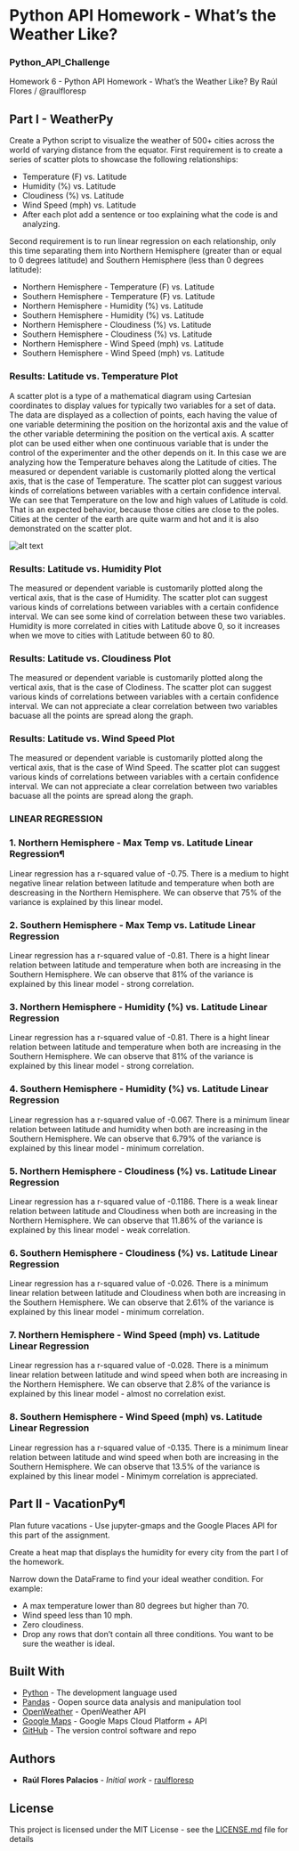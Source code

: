 # Python API Homework - What’s the Weather Like?
### Python_API_Challenge

Homework 6 - Python API Homework - What’s the Weather Like?
By Raúl Flores / @raulfloresp

## Part I - WeatherPy
Create a Python script to visualize the weather of 500+ cities across the world of varying distance from the equator. 
First requirement is to create a series of scatter plots to showcase the following relationships:

* Temperature (F) vs. Latitude
* Humidity (%) vs. Latitude
* Cloudiness (%) vs. Latitude
* Wind Speed (mph) vs. Latitude
* After each plot add a sentence or too explaining what the code is and analyzing.

Second requirement is to run linear regression on each relationship, only this time separating them into Northern Hemisphere (greater than or equal to 0 degrees latitude) and Southern Hemisphere (less than 0 degrees latitude):

* Northern Hemisphere - Temperature (F) vs. Latitude
* Southern Hemisphere - Temperature (F) vs. Latitude
* Northern Hemisphere - Humidity (%) vs. Latitude
* Southern Hemisphere - Humidity (%) vs. Latitude
* Northern Hemisphere - Cloudiness (%) vs. Latitude
* Southern Hemisphere - Cloudiness (%) vs. Latitude
* Northern Hemisphere - Wind Speed (mph) vs. Latitude
* Southern Hemisphere - Wind Speed (mph) vs. Latitude

### Results: Latitude vs. Temperature Plot
A scatter plot is a type of a mathematical diagram using Cartesian coordinates to display values for typically two variables for a set of data. The data are displayed as a collection of points, each having the value of one variable determining the position on the horizontal axis and the value of the other variable determining the position on the vertical axis.
A scatter plot can be used either when one continuous variable that is under the control of the experimenter and the other depends on it. In this case we are analyzing how the Temperature behaves along the Latitude of cities.
The measured or dependent variable is customarily plotted along the vertical axis, that is the case of Temperature. The scatter plot can suggest various kinds of correlations between variables with a certain confidence interval.
We can see that Temperature on the low and high values of Latitude is cold. That is an expected behavior, because those cities are close to the poles. Cities at the center of the earth are quite warm and hot and it is also demonstrated on the scatter plot.

![alt text](https://github.com/raulfloresp/databootcamp/blob/master/python-api-challenge/WeatherPy/Latitude_vs_Temperature.png?raw=true)

### Results: Latitude vs. Humidity Plot
The measured or dependent variable is customarily plotted along the vertical axis, that is the case of Humidity. The scatter plot can suggest various kinds of correlations between variables with a certain confidence interval.
We can see some kind of correlation between these two variables. Humidity is more correlated in cities with Latitude above 0, so it increases when we move to cities with Latitude between 60 to 80.

### Results: Latitude vs. Cloudiness Plot
The measured or dependent variable is customarily plotted along the vertical axis, that is the case of Clodiness. The scatter plot can suggest various kinds of correlations between variables with a certain confidence interval.
We can not appreciate a clear correlation between two variables bacuase all the points are spread along the graph.

### Results: Latitude vs. Wind Speed Plot
The measured or dependent variable is customarily plotted along the vertical axis, that is the case of Wind Speed. The scatter plot can suggest various kinds of correlations between variables with a certain confidence interval.
We can not appreciate a clear correlation between two variables bacuase all the points are spread along the graph.

### LINEAR REGRESSION
### 1. Northern Hemisphere - Max Temp vs. Latitude Linear Regression¶
Linear regression has a r-squared value of -0.75. There is a medium to hight negative linear relation between latitude and temperature when both are descreasing in the Northern Hemisphere. We can observe that 75% of the variance is explained by this linear model.

### 2. Southern Hemisphere - Max Temp vs. Latitude Linear Regression
Linear regression has a r-squared value of -0.81. There is a hight linear relation between latitude and temperature when both are increasing in the Southern Hemisphere. We can observe that 81% of the variance is explained by this linear model - strong correlation.

### 3. Northern Hemisphere - Humidity (%) vs. Latitude Linear Regression
Linear regression has a r-squared value of -0.81. There is a hight linear relation between latitude and temperature when both are increasing in the Southern Hemisphere. We can observe that 81% of the variance is explained by this linear model - strong correlation.

### 4. Southern Hemisphere - Humidity (%) vs. Latitude Linear Regression
Linear regression has a r-squared value of -0.067. There is a minimum linear relation between latitude and humidity when both are increasing in the Southern Hemisphere. We can observe that 6.79% of the variance is explained by this linear model - minimum correlation.

### 5. Northern Hemisphere - Cloudiness (%) vs. Latitude Linear Regression
Linear regression has a r-squared value of -0.1186. There is a weak linear relation between latitude and Cloudiness when both are increasing in the Northern Hemisphere. We can observe that 11.86% of the variance is explained by this linear model - weak correlation.

### 6. Southern Hemisphere - Cloudiness (%) vs. Latitude Linear Regression
Linear regression has a r-squared value of -0.026. There is a minimum linear relation between latitude and Cloudiness when both are increasing in the Southern Hemisphere. We can observe that 2.61% of the variance is explained by this linear model - minimum correlation.

### 7. Northern Hemisphere - Wind Speed (mph) vs. Latitude Linear Regression
Linear regression has a r-squared value of -0.028. There is a minimum linear relation between latitude and wind speed when both are increasing in the Northern Hemisphere. We can observe that 2.8% of the variance is explained by this linear model - almost no correlation exist.

### 8. Southern Hemisphere - Wind Speed (mph) vs. Latitude Linear Regression
Linear regression has a r-squared value of -0.135. There is a minimum linear relation between latitude and wind speed when both are increasing in the Southern Hemisphere. We can observe that 13.5% of the variance is explained by this linear model - Minimym correlation is appreciated.


## Part II - VacationPy¶
Plan future vacations - Use jupyter-gmaps and the Google Places API for this part of the assignment.

Create a heat map that displays the humidity for every city from the part I of the homework.


Narrow down the DataFrame to find your ideal weather condition. For example:
* A max temperature lower than 80 degrees but higher than 70.
* Wind speed less than 10 mph.
* Zero cloudiness.
* Drop any rows that don’t contain all three conditions. You want to be sure the weather is ideal.


## Built With

* [Python](https://www.python.org/) - The development language used
* [Pandas](https://pandas.pydata.org/) - Oopen source data analysis and manipulation tool
* [OpenWeather](https://openweathermap.org/) - OpenWeather API
* [Google Maps](https://cloud.google.com/maps-platform/) - Google Maps Cloud Platform + API
* [GitHub](https://github.com/) - The version control software and repo


## Authors

* **Raúl Flores Palacios** - *Initial work* - [raulfloresp](https://github.com/raulfloresp/databootcamp)

## License
This project is licensed under the MIT License - see the [LICENSE.md](LICENSE.md) file for details
